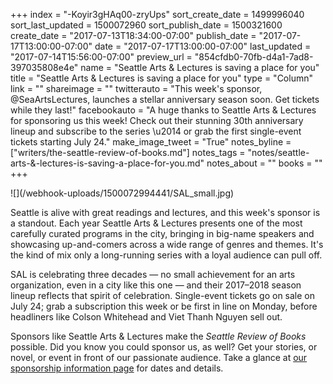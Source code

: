 +++
index = "-Koyir3gHAq00-zryUps"
sort_create_date = 1499996040
sort_last_updated = 1500072960
sort_publish_date = 1500321600
create_date = "2017-07-13T18:34:00-07:00"
publish_date = "2017-07-17T13:00:00-07:00"
date = "2017-07-17T13:00:00-07:00"
last_updated = "2017-07-14T15:56:00-07:00"
preview_url = "854cfdb0-70fb-d4a1-7ad8-397035808e4e"
name = "Seattle Arts & Lectures is saving a place for you"
title = "Seattle Arts & Lectures is saving a place for you"
type = "Column"
link = ""
shareimage = ""
twitterauto = "This week's sponsor, @SeaArtsLectures, launches a stellar anniversary season soon. Get tickets while they last!"
facebookauto = "A huge thanks to Seattle Arts & Lectures for sponsoring us this week! Check out their stunning 30th anniversary lineup and subscribe to the series \u2014 or grab the first single-event tickets starting July 24."
make_image_tweet = "True"
notes_byline = ["writers/the-seattle-review-of-books.md"]
notes_tags = "notes/seattle-arts-&-lectures-is-saving-a-place-for-you.md"
notes_about = ""
books = ""
+++
<p class="image-left">![](/webhook-uploads/1500072994441/SAL_small.jpg)</p>


<p class="noindent">Seattle is alive with great readings and lectures, and this week's sponsor is a standout. Each year Seattle Arts & Lectures presents one of the most carefully curated programs in the city, bringing in big-name speakers and showcasing up-and-comers across a wide range of genres and themes. It's the kind of mix only a long-running series with a loyal audience can pull off.</p>

<p>SAL is celebrating three decades — no small achievement for an arts organization, even in a city like this one — and their 2017&#8211;2018 season lineup reflects that spirit of celebration. Single-event tickets go on sale on July 24; grab a subscription this week or be first in line on Monday, before headliners like Colson Whitehead and Viet Thanh Nguyen sell out.</p>

<p>Sponsors like Seattle Arts &amp; Lectures make the <em>Seattle Review of Books</em> possible. Did you know you could sponsor us, as well? Get your stories, or novel, or event in front of our passionate audience. Take a glance at <a href="http://seattlereviewofbooks.com/sponsor/">our sponsorship information page</a> for dates and details.</p>